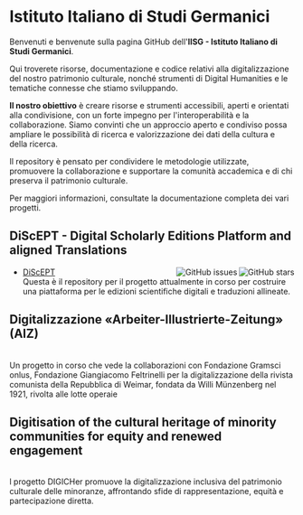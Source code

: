 # Istituto Italiano di Studi Germanici

Benvenuti e benvenute sulla pagina GitHub dell'**IISG - Istituto Italiano di Studi Germanici**.

Qui troverete risorse, documentazione e codice relativi alla digitalizzazione del nostro patrimonio culturale, nonché strumenti di Digital Humanities e le tematiche connesse che stiamo sviluppando.

**Il nostro obiettivo** è creare risorse e strumenti accessibili, aperti e orientati alla condivisione, con un forte impegno per l'interoperabilità e la collaborazione. Siamo convinti che un approccio aperto e condiviso possa ampliare le possibilità di ricerca e valorizzazione dei dati della cultura e della ricerca. 

Il repository è pensato per condividere le metodologie utilizzate, promuovere la collaborazione e supportare la comunità accademica e di chi preserva il patrimonio culturale. 

Per maggiori informazioni, consultate la documentazione completa dei vari progetti.

## DiScEPT - Digital Scholarly Editions Platform and aligned Translations

  - [DiScEPT](https://github.com/ISTITUTO-ITALIANO-DI-STUDI-GERMANICI/DiScEPT) <img align="right" src="https://img.shields.io/github/stars/ISTITUTO-ITALIANO-DI-STUDI-GERMANICI/DiScEPT?label=%E2%AD%90%EF%B8%8F&logo=github" alt="GitHub stars"><img align="right" src="https://img.shields.io/github/issues/ISTITUTO-ITALIANO-DI-STUDI-GERMANICI/DiScEPT" alt="GitHub issues"><br>Questa è il repository per il progetto attualmente in corso per costruire una piattaforma per le edizioni scientifiche digitali e traduzioni allineate.  

## Digitalizzazione «Arbeiter-Illustrierte-Zeitung» (AIZ)
<br>Un progetto in corso che vede la collaborazioni con Fondazione Gramsci onlus, Fondazione Giangiacomo Feltrinelli per la digitalizzazione della rivista comunista della Repubblica di Weimar, fondata da Willi Münzenberg nel 1921, rivolta alle lotte operaie

## Digitisation of the cultural heritage of minority communities for equity and renewed engagement
<br>l progetto DIGICHer promuove la digitalizzazione inclusiva del patrimonio culturale delle minoranze, affrontando sfide di rappresentazione, equità e partecipazione diretta.
